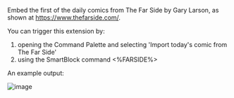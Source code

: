 Embed the first of the daily comics from The Far Side by Gary Larson, as shown at https://www.thefarside.com/.

You can trigger this extension by:
1. opening the Command Palette and selecting 'Import today's comic from The Far Side'
2. using the SmartBlock command <%FARSIDE%>

An example output:

![image](https://user-images.githubusercontent.com/6857790/208587441-7686d819-4e19-4e7b-aed0-2200e9733a61.png)
